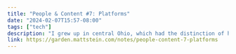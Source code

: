 ```yaml
---
title: "People & Content #7: Platforms"
date: "2024-02-07T15:57-08:00"
tags: ["tech"]
description: "I grew up in central Ohio, which had the distinction of harboring an exceedingly average populace.Auxiliary characters in books, movies, and TV shows are from Ohio so they won’t be too splashy.Large retailers would pilot stores and products there to sample average America.It’s how I got to have McDonald’s pizza as a kid.One of my high school jobs was at the trendy and oppressively-perfumed mall clothing store, Abercrombie & Fitch. Not as the shirtless entryway model or a cashier or anything useful, but one of thirty or so youths that worked overnight to fold, arrange, and photograph store displays.How could this take thirty people, you might wonder? It didn’t. Most of us sat around hoping to fold something, to do something. To feel something. There was a huge backup pool because this particular store was Very Important and photos of it would be used across the country to model how other stores should set up.A shopping mall sameness prevailed in my childhood suburban environment.I didn’t realize this until I live..."
link: https://garden.mattstein.com/notes/people-content-7-platforms
---
```

